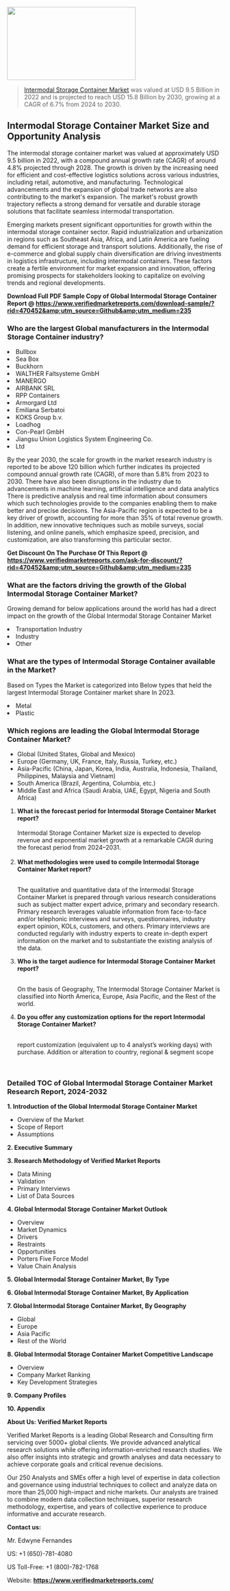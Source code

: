 <img src="https://ffe5etoiles.com/wp-content/uploads/2024/12/MST1-300x171.png" alt="" width="300" height="171" class="alignnone size-medium wp-image-20088" /><blockquote><p><p><a href="https://www.verifiedmarketreports.com/download-sample/?rid=470452&utm_source=Github&utm_medium=235" target="_blank">Intermodal Storage Container Market</a> was valued at USD 9.5 Billion in 2022 and is projected to reach USD 15.8 Billion by 2030, growing at a CAGR of 6.7% from 2024 to 2030.</p></blockquote><p><h2>Intermodal Storage Container Market Size and Opportunity Analysis</h2><p>The intermodal storage container market was valued at approximately USD 9.5 billion in 2022, with a compound annual growth rate (CAGR) of around 4.8% projected through 2028. The growth is driven by the increasing need for efficient and cost-effective logistics solutions across various industries, including retail, automotive, and manufacturing. Technological advancements and the expansion of global trade networks are also contributing to the market's expansion. The market's robust growth trajectory reflects a strong demand for versatile and durable storage solutions that facilitate seamless intermodal transportation.</p><p>Emerging markets present significant opportunities for growth within the intermodal storage container sector. Rapid industrialization and urbanization in regions such as Southeast Asia, Africa, and Latin America are fueling demand for efficient storage and transport solutions. Additionally, the rise of e-commerce and global supply chain diversification are driving investments in logistics infrastructure, including intermodal containers. These factors create a fertile environment for market expansion and innovation, offering promising prospects for stakeholders looking to capitalize on evolving trends and regional developments.</p></p><p class=""><strong>Download Full PDF Sample Copy of Global Intermodal Storage Container Report @ <a href="https://www.verifiedmarketreports.com/download-sample/?rid=470452&amp;utm_source=Github&amp;utm_medium=235" target="_blank">https://www.verifiedmarketreports.com/download-sample/?rid=470452&amp;utm_source=Github&amp;utm_medium=235</a></strong></p><h3 id="" class="">Who are the largest Global manufacturers in the Intermodal Storage Container industry?</h3><p><li>Bullbox</li><li> Sea Box</li><li> Buckhorn</li><li> WALTHER Faltsysteme GmbH</li><li> MANERGO</li><li> AIRBANK SRL</li><li> RPP Containers</li><li> Armorgard Ltd</li><li> Emiliana Serbatoi</li><li> KOKS Group b.v.</li><li> Loadhog</li><li> Con-Pearl GmbH</li><li> Jiangsu Union Logistics System Engineering Co.</li><li>Ltd</li></p><div class=""><div class="" dir="" data-message-author-role="" data-message-id="" data-message-model-slug=""><div class=""><div class=""><div class=""><div class="" dir="" data-message-author-role="" data-message-id="" data-message-model-slug=""><div class=""><div class=""><p>By the year 2030, the scale for growth in the market research industry is reported to be above 120 billion which further indicates its projected compound annual growth rate (CAGR), of more than 5.8% from 2023 to 2030. There have also been disruptions in the industry due to advancements in machine learning, artificial intelligence and data analytics There is predictive analysis and real time information about consumers which such technologies provide to the companies enabling them to make better and precise decisions. The Asia-Pacific region is expected to be a key driver of growth, accounting for more than 35% of total revenue growth. In addition, new innovative techniques such as mobile surveys, social listening, and online panels, which emphasize speed, precision, and customization, are also transforming this particular sector.</p><p><strong>Get Discount On The Purchase Of This Report @&nbsp; <a href="https://www.verifiedmarketreports.com/ask-for-discount/?rid=470452&amp;utm_source=Github&amp;utm_medium=235" target="_blank">https://www.verifiedmarketreports.com/ask-for-discount/?rid=470452&amp;utm_source=Github&amp;utm_medium=235</a></strong></p></div></div></div></div></div></div></div></div><h3 id="" class="">What are the factors driving the growth of the Global Intermodal Storage Container Market?</h3><p id="" class="">Growing demand for below applications around the world has had a direct impact on the growth of the Global Intermodal Storage Container Market</p><p id="" class=""><li>Transportation Industry</li><li> Industry</li><li> Other</li></p><h3 id="" class="">What are the types of Intermodal Storage Container available in the Market?</h3><p id="" class="">Based on Types the Market is categorized into Below types that held the largest Intermodal Storage Container market share In 2023.</p><p id="" class=""><li>Metal</li><li> Plastic</li></p><h3 id="" class="">Which regions are leading the Global Intermodal Storage Container Market?</h3><ul><li>Global (United States, Global and Mexico)</li><li>Europe (Germany, UK, France, Italy, Russia, Turkey, etc.)</li><li>Asia-Pacific (China, Japan, Korea, India, Australia, Indonesia, Thailand, Philippines, Malaysia and Vietnam)</li><li>South America (Brazil, Argentina, Columbia, etc.)</li><li>Middle East and Africa (Saudi Arabia, UAE, Egypt, Nigeria and South Africa)</li></ul><p><ol><li><strong>What is the forecast period for Intermodal Storage Container Market report?<br /></strong><br /><span data-sheets-root="1" data-sheets-value="{&quot;1&quot;:2,&quot;2&quot;:&quot;XXXX size is expected to develop revenue and exponential market growth at a remarkable CAGR during the forecast period from 2024&ndash;2030.&quot;}" data-sheets-userformat="{&quot;2&quot;:12674,&quot;4&quot;:{&quot;1&quot;:2,&quot;2&quot;:16776960},&quot;10&quot;:2,&quot;11&quot;:0,&quot;15&quot;:&quot;Arial&quot;,&quot;16&quot;:12}">Intermodal Storage Container Market size is expected to develop revenue and exponential market growth at a remarkable CAGR during the forecast period from 2024&ndash;2031.</span><br /><br /></li><li><strong>What methodologies were used to compile Intermodal Storage Container Market report?<br /><br /></strong><p>The qualitative and quantitative data of the&nbsp;Intermodal Storage Container Market is prepared through various research considerations such as subject matter expert advice, primary and secondary research. Primary research leverages valuable information from face-to-face and/or telephonic interviews and surveys, questionnaires, industry expert opinion, KOLs, customers, and others. Primary interviews are conducted regularly with industry experts to create in-depth expert information on the market and to substantiate the existing analysis of the data.&nbsp;</p></li><li><strong>Who is the target audience for Intermodal Storage Container Market report?<br /><br /></strong><p>On the basis of Geography, The&nbsp;Intermodal Storage Container Market is classified into North America, Europe, Asia Pacific, and the Rest of the world.</p></li><li><strong>Do you offer any customization options for the report Intermodal Storage Container Market?<br /><br /></strong><p>report customization (equivalent up to 4 analyst&rsquo;s working days) with purchase. Addition or alteration to country, regional &amp; segment scope</p><p>&nbsp;</p></li></ol></p><h3 id="" class="">Detailed TOC of Global Intermodal Storage Container Market Research Report, 2024-2032</h3><p id="" class=""><strong>1. Introduction of the Global Intermodal Storage Container Market</strong></p><ul><li>Overview of the Market</li><li>Scope of Report</li><li>Assumptions</li></ul><p id="" class=""><strong>2. Executive Summary</strong></p><p id="" class=""><strong>3. Research Methodology of&nbsp;Verified Market Reports</strong></p><ul><li>Data Mining</li><li>Validation</li><li>Primary Interviews</li><li>List of Data Sources</li></ul><p id="" class=""><strong>4. Global Intermodal Storage Container Market Outlook</strong></p><ul><li>Overview</li><li>Market Dynamics</li><li>Drivers</li><li>Restraints</li><li>Opportunities</li><li>Porters Five Force Model</li><li>Value Chain Analysis</li></ul><p id="" class=""><strong>5. Global Intermodal Storage Container Market, By&nbsp;Type</strong></p><p id="" class=""><strong>6. Global Intermodal Storage Container Market, By Application</strong></p><p id="" class=""><strong>7. Global Intermodal Storage Container Market, By Geography</strong></p><ul><li>Global</li><li>Europe</li><li>Asia Pacific</li><li>Rest of the World</li></ul><p id="" class=""><strong>8. Global Intermodal Storage Container Market Competitive Landscape</strong></p><ul><li>Overview</li><li>Company Market Ranking</li><li>Key Development Strategies</li></ul><p id="" class=""><strong>9. Company Profiles</strong></p><p id="" class=""><strong>10. Appendix</strong></p><p id="" class=""><strong>About Us: Verified Market Reports</strong></p><p id="" class="">Verified Market Reports is a leading Global Research and Consulting firm servicing over 5000+ global clients. We provide advanced analytical research solutions while offering information-enriched research studies. We also offer insights into strategic and growth analyses and data necessary to achieve corporate goals and critical revenue decisions.</p><p id="" class="">Our 250 Analysts and SMEs offer a high level of expertise in data collection and governance using industrial techniques to collect and analyze data on more than 25,000 high-impact and niche markets. Our analysts are trained to combine modern data collection techniques, superior research methodology, expertise, and years of collective experience to produce informative and accurate research.</p><p id="" class=""><strong>Contact us:</strong></p><p id="" class="">Mr. Edwyne Fernandes</p><p id="" class="">US: +1 (650)-781-4080</p><p id="" class="">US Toll-Free: +1 (800)-782-1768</p><p id="" class="">Website: <a target="" data-test-app-aware-link=""><strong>https://www.verifiedmarketreports.com/</strong></a></p>

